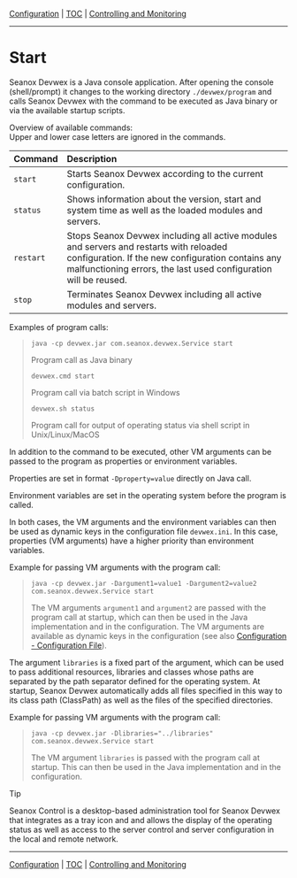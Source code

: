 [Configuration](configuration.md) | [TOC](README.md) | [Controlling and Monitoring](control.md)
- - -

# Start
  
Seanox Devwex is a Java console application. After opening the console
(shell/prompt) it changes to the working directory `./devwex/program` and calls
Seanox Devwex with the command to be executed as Java binary or via the
available startup scripts.

Overview of available commands:  
Upper and lower case letters are ignored in the commands.

| Command   | Description |
| :---      | :--- |
| `start`   | Starts Seanox Devwex according to the current configuration. |
| `status`  | Shows information about the version, start and system time as well as the loaded modules and servers. |
| `restart` | Stops Seanox Devwex including all active modules and servers and restarts with reloaded configuration. If the new configuration contains any malfunctioning errors, the last used configuration will be reused. |
| `stop`    | Terminates Seanox Devwex including all active modules and servers. |

Examples of program calls:

>
> ```java -cp devwex.jar com.seanox.devwex.Service start```
>
> Program call as Java binary
>
> ```devwex.cmd start```
>
> Program call via batch script in Windows
>
> ```devwex.sh status```
>
> Program call for output of operating status via shell script in
> Unix/Linux/MacOS

In addition to the command to be executed, other VM arguments can be passed to
the program as properties or environment variables.

Properties are set in format `-Dproperty=value` directly on Java call.

Environment variables are set in the operating system before the program is
called.

In both cases, the VM arguments and the environment variables can then be used
as dynamic keys in the configuration file `devwex.ini`. In this case,
properties (VM arguments) have a higher priority than environment variables.

Example for passing VM arguments with the program call:

> ```java -cp devwex.jar -Dargument1=value1 -Dargument2=value2 com.seanox.devwex.Service start```
> 
> The VM arguments `argument1` and `argument2` are passed with the
> program call at startup, which can then be used in the Java
> implementation and in the configuration. The VM arguments are
> available as dynamic keys in the configuration (see also
> [Configuration - Configuration File](
>    configuration.md#configuration-file)).

The argument `libraries` is a fixed part of the argument, which can be used to
pass additional resources, libraries and classes whose paths are separated by
the path separator defined for the operating system. At startup, Seanox Devwex
automatically adds all files specified in this way to its class path (ClassPath)
as well as the files of the specified directories.

Example for passing VM arguments with the program call:

> ```
> java -cp devwex.jar -Dlibraries="../libraries" com.seanox.devwex.Service start
> ```
>
> The VM argument `libraries` is passed with the program call at startup. This
> can then be used in the Java implementation and in the configuration. 
      
> [!TIP]
> Seanox Control is a desktop-based administration tool for Seanox Devwex that
> integrates as a tray icon and and allows the display of the operating status
> as well as access to the server control and server configuration in the local
> and remote network.
      
      
- - -

[Configuration](configuration.md) | [TOC](README.md) | [Controlling and Monitoring](control.md)
